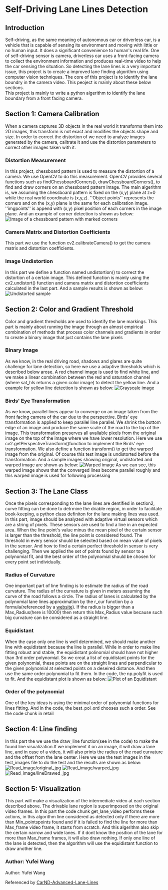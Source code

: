 Self-Driving Lane Lines Detection 
=======
Introduction
-------
Self-driving, as the same meaning of autonomous car or driverless car, is a vehicle that is capable of sensing its environment 
and moving with little or no human input. It does a significant convenience to human's real life. One of self-driving sensor is
camera, driverless car uses a front-facing camera to collect the environment information and produces real-time video to help the car sensing 
the situation. So detecting the lane lines is a very important issue, this project is to create a improved lane finding 
algorithm using computer vision techniques. The core of this project is to identify the lane boundry in the camera video. This 
peoject is mainly about these below sections.<br>
This project is mainly to write a python algerithm to identify the lane boundary from a front facing camera.

## Section 1: Camera Calibration
When a camera captures 3D objects in the real world it transforms them into 2D images, this transform is not exact and modifies
the objects shape and size. In order to correct the distortion of we need to analyze images generated by the camera, calitrate
it and use the distortion parameters to correct other images taken with it.

### Distortion Measurement
In this project, chessboard pattern is used to measure the distortion of a camera. We use OpenCV to do this measurement. 
OpenCV provides several functions such as findChessboardCorners(), drawChessboardCorners(), to find and draw corners on an
chessboard pattern image. The main algerithm is, we assuming the chessboard pattern is fixed on the (x,y) plane at z=0 while the 
real world coordinate is (x,y,z). ''Object points'' represents the corners and on the (x,y) plane is the same for each calibration
image. ''imgpoints'' is append with (x,y) pixel position of each corners in the image plane. And an example of corner detection 
is shown as below:
![Image of a chessboard pattern with marked corners](https://github.com/babyshambles/EE551-project/blob/master/Read_image/Corners_found.png)

### Camera Matrix and Distortion Coefficients
This part we use the function cv2.calibrateCamera() to get the camera matrix and distortion coefficients.

### Image Undistortion
In this part we define a function named undistortion() to correct the distortion of a certain image. This defined function 
is mainly using the cv2.undistort() function and camera matrix and distortion coefficients calculated in the last part. And a sample
results is shown as below:
![Undistorted sample](https://github.com/babyshambles/EE551-project/blob/master/Read_image/Undistorted.jpg)

## Section 2: Color and Gradient Threshold
Color and gradient thresholds are used to identify the lane markings. This part is mainly about running the image through an 
almost empirical combination of methods that process color channels and gradients in order to create a binary image that just 
contains the lane pixels

### Binary Image
As we know, in the real driving road, shadows and glares are quite challenge for lane detection, so here we use a adaptive thresholds
which is described below arose.
A red channel image is used to find white line, and we make a linear combination between the red and saturation channel
(where sat_hls returns a given color image) to detect the yellow line. And a example for yellow line detection is shown as below:
![Grayscale image](https://github.com/babyshambles/EE551-project/blob/master/Read_image/sat_hls_img.jpg)

### Birds' Eye Transformation
As we know, parallel lines appear to converge on an image taken from the front facing camera of the car due to the perspective.
Birds' eye transformation is applied to keep parallel line parallel. We shrink the bottom edge of an image and produce the same
scale of the road to the top of the image. This transformation preserves all avaliable pixels from the original image on the top
of the image where we have lower resolution.
Here we use cv2.getPerspectiveTransform()function to implement the Birds' eye transformation. We also define a function transform()
to get the warped image from the original. Of course this test image is undistorted before the transformation. And a sample images
showing original, undistorted and warped image are shown as below:
![Warped image](https://github.com/babyshambles/EE551-project/blob/master/Read_image/warped_img.jpg)
As we can see, this warped image shows that the converged lines become parallel roughly and this warped image is used for following processing

## Section 3: The Lane Class
Once the pixels corresponding to the lane lines are dentified in section2, curve fitting can be done to detrmine the driable 
region, in order to facilitate book-keeping, a python class definiton for the lane making lines was used.
In this part, image should be analyzed with adaptive virtual sensors which are a string of pixels. These sensors are used to
find a line in an expected area. When the line point's value minus the mean pixel of the certain sensor is larger than the threshold, the line point is considered found.
The threshold in every sensor should be selected based on mean value of pixels in the sensor. And how to find a certain perfect threshold in sensor is very challenging.
Then we applied the set of points found by sensor to a polynomial fit, and the best order of the polynomial should be chosen for every point set  individually.

### Radius of Curvature
One important part of line finding is to estimate the radius of the road curvature. The radius of the curvature is given in meters assuming the curve of the road follows a circle. The radius of lanes is calculated by the polynomial lane lines approximation by the r_cur function by a formula(referenced by a [website](http://www.intmath.com/applications-differentiation/8-radius-curvature.php)). If the radius is bigger than a Max_Radius(here is 10000) then return this Max_Radius value because such big curvature can be considered as a straight line.

### Equidistant
When the case only one line is well determined, we should make another line with equidistant because the line is parallel. While in order to make line fitting robust and stable, the equidistant polinomial should have not higher than 3rd order polynomial. So we creat a list of equidistant points for the given polynomial, these points are on the straight lines and perpendicular to the given polynomial at selected points on a deseired distance. And then use the same order polynomial to fit them. In the code, the np.polyfit is used to fit. And the equidistant plot is shown as below:
![Plot of an Equidistant](https://github.com/babyshambles/EE551-project/blob/master/Read_image/equidistant.jpg)

### Order of the polynomial
One of the key ideas is using the minimal order of polynomial functions for lines fitting. And in the code, the best_pol_ord chooses such a order. See the code chunk in retail

## Section 4: Line finding
In this part the we use the draw_line function(see in the code) to make the found line visualization.If we implement it on an image, it will draw a lane line, and in case of a video, it will also prints the radius of the road curvature and the offset from the lane center.
Here we use the test images in the test_images file to do the test and the results are shown as below:
![Read_image/original_jpg](https://github.com/babyshambles/EE551-project/blob/master/Read_image/original_img.jpg)
![Read_image/warped_jpg](https://github.com/babyshambles/EE551-project/blob/master/Read_image/warped.jpg)
![Read_image/lineDrawed_jpg](https://github.com/babyshambles/EE551-project/blob/master/Read_image/lineDrawed.jpg)



## Section 5: Visualization
This part will make a visualization of the intermediate video at each section described above. The drivable lane region is superimposed on the original video frames.
In this part the code chunk get_lane_video performs these actions, in this algorithm line considered as detected only if there are more than Min_pointspoints found and if it is failed to find the line for more than Max_frame video frame, it starts from scratch. And this algerithm also skip the certain narrow and wide lanes. If it dont know the position of the lane for more than Max_frame frames, it will also draw nothing. If only one line of the lane is detected, then the algorithm will use the equidistant function to draw another line.

### Author: Yufei Wang
Author: Yufei Wang

Referenced by [CarND-Advanced-Lane-Lines](https://github.com/svanimisetti/CarND-Advanced-Lane-Lines)
